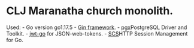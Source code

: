 
# CLJ Maranatha church monolith.

Used:
    - Go version go1.17.5 
    - [Gin framework](https://github.com/gin-gonic/gin).
    - [pgx](https://github.com/jackc/pgx/v4)PostgreSQL Driver and Toolkit.
    - [jwt-go](https://github.com/dgrijalva/jwt-go) for JSON-web-tokens.
    - [SCS](github.com/alexedwards/scs/v2)HTTP Session Management for Go.